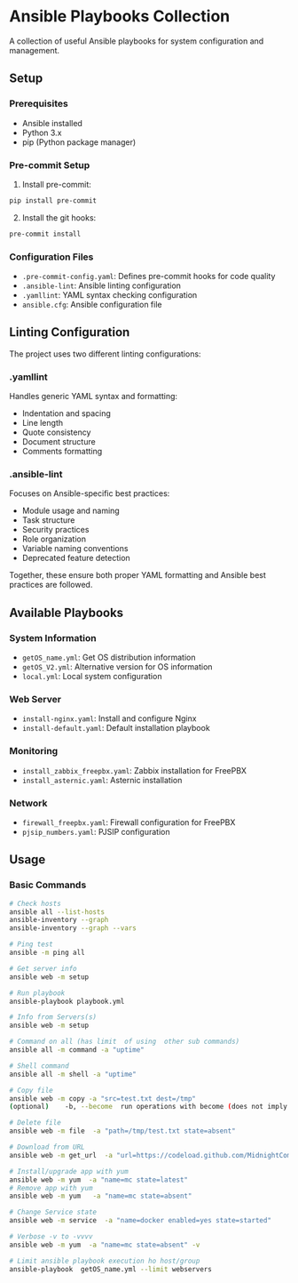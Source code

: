 # Ansible Playbooks Collection

A collection of useful Ansible playbooks for system configuration and management.

## Setup

### Prerequisites
- Ansible installed
- Python 3.x
- pip (Python package manager)

### Pre-commit Setup
1. Install pre-commit:
```bash
pip install pre-commit
```

2. Install the git hooks:
```bash
pre-commit install
```

### Configuration Files
- `.pre-commit-config.yaml`: Defines pre-commit hooks for code quality
- `.ansible-lint`: Ansible linting configuration
- `.yamllint`: YAML syntax checking configuration
- `ansible.cfg`: Ansible configuration file

## Linting Configuration

The project uses two different linting configurations:

### .yamllint
Handles generic YAML syntax and formatting:
- Indentation and spacing
- Line length
- Quote consistency
- Document structure
- Comments formatting

### .ansible-lint
Focuses on Ansible-specific best practices:
- Module usage and naming
- Task structure
- Security practices
- Role organization
- Variable naming conventions
- Deprecated feature detection

Together, these ensure both proper YAML formatting and Ansible best practices are followed.

## Available Playbooks

### System Information
- `getOS_name.yml`: Get OS distribution information
- `getOS_V2.yml`: Alternative version for OS information
- `local.yml`: Local system configuration

### Web Server
- `install-nginx.yaml`: Install and configure Nginx
- `install-default.yaml`: Default installation playbook

### Monitoring
- `install_zabbix_freepbx.yaml`: Zabbix installation for FreePBX
- `install_asternic.yaml`: Asternic installation

### Network
- `firewall_freepbx.yaml`: Firewall configuration for FreePBX
- `pjsip_numbers.yaml`: PJSIP configuration

## Usage

### Basic Commands
```bash
# Check hosts
ansible all --list-hosts
ansible-inventory --graph
ansible-inventory --graph --vars

# Ping test
ansible -m ping all

# Get server info
ansible web -m setup

# Run playbook
ansible-playbook playbook.yml

# Info from Servers(s)
ansible web -m setup

# Command on all (has limit  of using  other sub commands)
ansible all -m command -a "uptime"

# Shell command
ansible all -m shell -a "uptime"

# Copy file
ansible web -m copy -a "src=test.txt dest=/tmp"
(optional)    -b, --become  run operations with become (does not imply password prompting)

# Delete file
ansible web -m file  -a "path=/tmp/test.txt state=absent"

# Download from URL
ansible web -m get_url  -a "url=https://codeload.github.com/MidnightCommander/mc/zip/refs/heads/master dest=/tmp"

# Install/upgrade app with yum
ansible web -m yum  -a "name=mc state=latest"
# Remove app with yum
ansible web -m yum   -a "name=mc state=absent"

# Change Service state
ansible web -m service  -a "name=docker enabled=yes state=started"

# Verbose -v to -vvvv
ansible web -m yum  -a "name=mc state=absent" -v

# Limit ansible playbook execution ho host/group
ansible-playbook  getOS_name.yml --limit webservers
